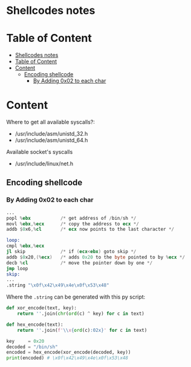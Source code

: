 # Shellcodes notes

# Table of Content

- [Shellcodes notes](#shellcodes-notes)
- [Table of Content](#table-of-content)
- [Content](#content)
    - [Encoding shellcode](#encoding-shellcode)
        - [By Adding 0x02 to each char](#by-adding-0x02-to-each-char)

# Content

Where to get all available syscalls?:
- /usr/include/asm/unistd_32.h
- /usr/include/asm/unistd_64.h

Available socket's syscalls
- /usr/include/linux/net.h

## Encoding shellcode

### By Adding 0x02 to each char
```asm
...
popl %ebx           /* get address of /bin/sh */
movl %ebx,%ecx      /* copy the address to ecx */
addb $0x6,%cl       /* ecx now points to the last character */

loop:
cmpl %ebx,%ecx
jl skip             /* if (ecx<ebx) goto skip */
addb $0x20,(%ecx)   /* adds 0x20 to the byte pointed to by %ecx */
decb %cl            /* move the pointer down by one */
jmp loop
skip:
...
.string "\x0f\x42\x49\x4e\x0f\x53\x48"
```

Where the `.string` can be generated with this py script:
```python
def xor_encode(text, key):
    return ''.join(chr(ord(c) ^ key) for c in text)

def hex_encode(text):
    return ''.join(f'\\x{ord(c):02x}' for c in text)

key     = 0x20
decoded = "/bin/sh"
encoded = hex_encode(xor_encode(decoded, key))
print(encoded) # \x0f\x42\x49\x4e\x0f\x53\x48
```
